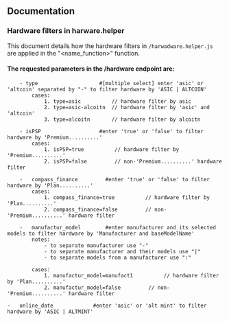 ## Documentation

### Hardware filters in harware.helper

This document details how the hardware filters in `/harwadware.helper.js` are applied in the "<name_function>" function.
#### The requested parameters in the /hardware endpoint are:
```
    - type                    #[multiple select] enter 'asic' or 'altcoin' separated by "-" to filter hardware by 'ASIC | ALTCOIN'
        cases:
            1. type=asic          // hardware filter by asic
            2. type=asic-alcoitn  // hardware filter by 'asic' and 'altcoin'
            3. type=alcoitn       // hardware filter by alcoitn
```
```
    - isPSP                   #enter 'true' or 'false' to filter hardware by 'Premium..........'
        cases:
            1. isPSP=true          // hardware filter by 'Premium..........'
            2. isPSP=false         // non-'Premium..........' hardware filter
```
```
    -   compass_finance         #enter 'true' or 'false' to filter hardware by 'Plan..........'
        cases:
            1. compass_finance=true          // hardware filter by 'Plan..........'
            2. compass_finance=false         // non-'Premium..........' hardware filter
```
```
    -   manufactur_model        #enter manufacturer and its selected models to filter hardware by 'Manufacturer and baseModelName'
        notes: 
            - to separate manufacturer use "-"
            - to separate manufacturer and their models use "|"
            - to separate models from a manufacturer use ":"

        cases:
            1. manufactur_model=manufact1          // hardware filter by 'Plan..........'
            2. manufactur_model=false         // non-'Premium..........' hardware filter
```
    -   online_date             #enter 'asic' or 'alt mint' to filter hardware by 'ASIC | ALTMINT'




